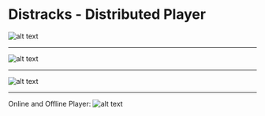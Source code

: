 # Distracks - Distributed Player 
![alt text](imgs/Distracks.jpg)
***
![alt text](imgs/search.jpg)
***
![alt text](imgs/show_songs.jpg)
***
Online and Offline Player: 
![alt text](imgs/player.jpg)